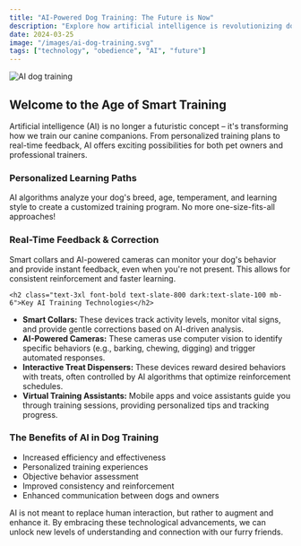 ```yaml
---
title: "AI-Powered Dog Training: The Future is Now"
description: "Explore how artificial intelligence is revolutionizing dog training, making it more effective and personalized."
date: 2024-03-25
image: "/images/ai-dog-training.svg"
tags: ["technology", "obedience", "AI", "future"]
---
```


<div class="max-w-4xl mx-auto px-4 py-8">
  <img src="/images/ai-dog-training.svg" alt="AI dog training" class="w-full h-auto rounded-xl mb-8 shadow-lg" loading="lazy" />

  <h2 class="text-3xl font-bold text-slate-800 dark:text-slate-100 mb-6">Welcome to the Age of Smart Training</h2>

  <p class="text-lg text-slate-600 dark:text-slate-300 mb-8">
    Artificial intelligence (AI) is no longer a futuristic concept – it's transforming how we train our canine companions.  From personalized training plans to real-time feedback, AI offers exciting possibilities for both pet owners and professional trainers.
  </p>

  <div class="grid grid-cols-1 md:grid-cols-2 gap-8 mb-12">
    <div class="bg-white dark:bg-slate-800 p-6 rounded-xl shadow-md hover:shadow-lg transition-shadow">
      <h3 class="text-2xl font-semibold text-blue-600 dark:text-blue-400 mb-4">Personalized Learning Paths</h3>
      <p class="text-slate-600 dark:text-slate-300">
        AI algorithms analyze your dog's breed, age, temperament, and learning style to create a customized training program.  No more one-size-fits-all approaches!
      </p>
    </div>
    <div class="bg-white dark:bg-slate-800 p-6 rounded-xl shadow-md hover:shadow-lg transition-shadow">
      <h3 class="text-2xl font-semibold text-purple-600 dark:text-purple-400 mb-4">Real-Time Feedback & Correction</h3>
      <p class="text-slate-600 dark:text-slate-300">
        Smart collars and AI-powered cameras can monitor your dog's behavior and provide instant feedback, even when you're not present.  This allows for consistent reinforcement and faster learning.
      </p>
    </div>
  </div>

    <h2 class="text-3xl font-bold text-slate-800 dark:text-slate-100 mb-6">Key AI Training Technologies</h2>

  <ul class="list-disc list-inside text-lg text-slate-600 dark:text-slate-300 mb-8 space-y-4">
    <li><strong>Smart Collars:</strong>  These devices track activity levels, monitor vital signs, and provide gentle corrections based on AI-driven analysis.</li>
    <li><strong>AI-Powered Cameras:</strong>  These cameras use computer vision to identify specific behaviors (e.g., barking, chewing, digging) and trigger automated responses.</li>
    <li><strong>Interactive Treat Dispensers:</strong>  These devices reward desired behaviors with treats, often controlled by AI algorithms that optimize reinforcement schedules.</li>
    <li><strong>Virtual Training Assistants:</strong>  Mobile apps and voice assistants guide you through training sessions, providing personalized tips and tracking progress.</li>
  </ul>

  <div class="bg-gradient-to-r from-blue-500 to-teal-500 p-8 rounded-xl text-white mb-12">
      <h3 class="text-2xl font-bold mb-4">The Benefits of AI in Dog Training</h3>
      <ul class="list-disc list-inside space-y-2">
        <li>Increased efficiency and effectiveness</li>
        <li>Personalized training experiences</li>
        <li>Objective behavior assessment</li>
        <li>Improved consistency and reinforcement</li>
        <li>Enhanced communication between dogs and owners</li>
      </ul>
  </div>

  <p class="text-lg text-slate-600 dark:text-slate-300">
    AI is not meant to replace human interaction, but rather to augment and enhance it.  By embracing these technological advancements, we can unlock new levels of understanding and connection with our furry friends.
  </p>
</div>
